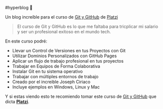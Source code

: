 #hyperblog 💚

Un  blog increíble para el curso de [Git y GitHub](https://platzi.com/cursos/git-github/ "Git y GitHub") de [Platzi](https://platzi.com/ "Platzi")
> El curso de Git y GitHub es lo que me faltaba para tricplicar mi salario y ser un profesional exitoso en el mundo  tech.

En este curso podré:
* Llevar un Control de Versiones en tus Proyectos con Git
* Utilizar Dominios Personalizados con GitHub Pages
* Aplicar un flujo de trabajo profesional en tus proyectos
* Trabajar en Equipos de Forma Colaborativa
* Instalar Git en tu sistema operativo
* Trabajar con múltiples entornos de trabajo
* Creado por el increible Joseph Ciriaco
* Incluye ejemplos en Windows, Linux y Mac

Y si estas viendo esto te recomiendo tomar este curso de [Git y GitHub](https://platzi.com/cursos/git-github/ "Git y GitHub") que dicta [**Platzi**](https://platzi.com/ "Platzi").
